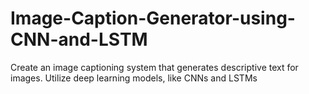 # Image-Caption-Generator-using-CNN-and-LSTM
Create an image captioning system that generates descriptive text for images. Utilize deep learning models, like CNNs and LSTMs
